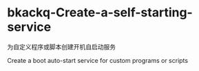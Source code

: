 # bkackq-Create-a-self-starting-service
为自定义程序或脚本创建开机自启动服务


Create a boot auto-start service for custom programs or scripts
